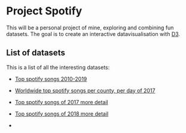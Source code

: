 # Project Spotify

This will be a personal project of mine, exploring and combining fun datasets. The goal is to create an interactive datavisualisation with [D3](d3js.org).

## List of datasets

This is a list of all the interesting datasets:

- [Top spotify songs 2010-2019](https://www.kaggle.com/leonardopena/top-spotify-songs-from-20102019-by-year)
- [Worldwide top spotify songs per county, per day of 2017](https://www.kaggle.com/edumucelli/spotifys-worldwide-daily-song-ranking)
- [Top spotify songs of 2017 more detail](https://www.kaggle.com/nadintamer/top-tracks-of-2017)
- [Top spotify songs of 2018 more detail](https://www.kaggle.com/nadintamer/top-spotify-tracks-of-2018)


- 
